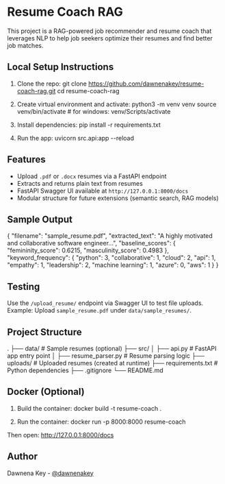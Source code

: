 # Resume Coach RAG

This project is a RAG-powered job recommender and resume coach that leverages NLP to help job seekers optimize their resumes and find better job matches.

## Local Setup Instructions

1. Clone the repo:
git clone https://github.com/dawnenakey/resume-coach-rag.git
cd resume-coach-rag

2. Create virtual environment and activate:
python3 -m venv venv
source venv/bin/activate # for windows: venv/Scripts/activate

3. Install dependencies:
pip install -r requirements.txt

4. Run the app:
uvicorn src.api:app --reload

## Features
- Upload `.pdf` or `.docx` resumes via a FastAPI endpoint
- Extracts and returns plain text from resumes
- FastAPI Swagger UI available at `http://127.0.0.1:8000/docs`
- Modular structure for future extensions (semantic search, RAG models)

## Sample Output
{
  "filename": "sample_resume.pdf",
  "extracted_text": "A highly motivated and collaborative software engineer...",
  "baseline_scores": {
    "femininity_score": 0.6215,
    "masculinity_score": 0.4983
  },
  "keyword_frequency": {
    "python": 3,
    "collaborative": 1,
    "cloud": 2,
    "api": 1,
    "empathy": 1,
    "leadership": 2,
    "machine learning": 1,
    "azure": 0,
    "aws": 1
  }
}


## Testing
Use the `/upload_resume/` endpoint via Swagger UI to test file uploads.
Example: Upload `sample_resume.pdf` under `data/sample_resumes/`.

## Project Structure
.
├── data/                     # Sample resumes (optional)
├── src/
│   ├── api.py               # FastAPI app entry point
│   ├── resume_parser.py     # Resume parsing logic
├── uploads/                 # Uploaded resumes (created at runtime)
├── requirements.txt         # Python dependencies
├── .gitignore
└── README.md

## Docker (Optional)
1. Build the container:
docker build -t resume-coach .

2. Run the container:
docker run -p 8000:8000 resume-coach

Then open: http://127.0.0.1:8000/docs

## Author
Dawnena Key - [@dawnenakey](https://github.com/dawnenakey)
